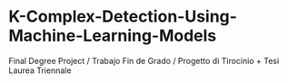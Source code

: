 # K-Complex-Detection-Using-Machine-Learning-Models
Final Degree Project / Trabajo Fin de Grado / Progetto di Tirocinio + Tesi Laurea Triennale
